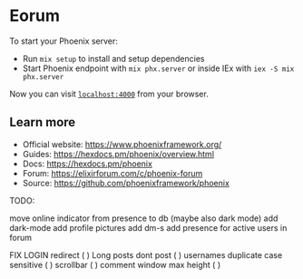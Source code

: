 # Eorum

To start your Phoenix server:

  * Run `mix setup` to install and setup dependencies
  * Start Phoenix endpoint with `mix phx.server` or inside IEx with `iex -S mix phx.server`

Now you can visit [`localhost:4000`](http://localhost:4000) from your browser.

## Learn more

  * Official website: https://www.phoenixframework.org/
  * Guides: https://hexdocs.pm/phoenix/overview.html
  * Docs: https://hexdocs.pm/phoenix
  * Forum: https://elixirforum.com/c/phoenix-forum
  * Source: https://github.com/phoenixframework/phoenix


TODO:

move online indicator from presence to db (maybe also dark mode)
add dark-mode
add profile pictures
add dm-s
add presence for active users in forum


FIX LOGIN redirect ( )
Long posts dont post ( )
usernames duplicate case sensitive ( )
scrollbar ( )
comment window max height ( )